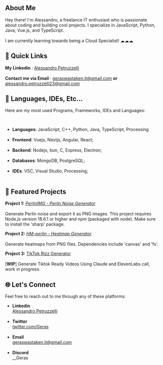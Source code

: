 
## About Me
Hey there! I'm Alessandro, a freelance IT enthusiast who is passionate about coding and building cool projects. I specialize in JavaScript, Python, Java, Vue.js, and TypeScript.<br><br>
I am currently learning towards being a Cloud Specialist! ☁☁☁

## 🚀 Quick Links
**My Linkedin** : [Alessandro Petruzzelli](https://www.linkedin.com/in/alessandro-petruzzelli-699b13311/) <br><br>
**Contact me via Email** : geraswastaken.it@gmail.com 
**or** alessandro.petruzzelli23@gmail.com

## 🔧 Languages, IDEs, Etc...

Here are my most used Programs, Frameworks, IDEs and Languages:

<br>

- **Languages**: JavaScript, C++, Python, Java, TypeScript, Processing<br><br>
- **Frontend**: Vuejs, Nextjs, Angular, React;<br><br>
- **Backend**: Nodejs, bun, C, Express, Electron;<br><br>
- **Databases**: MongoDB, PostgreSQL;<br><br>
- **IDEs**: VSC, Visual Studio, Processing;<br><br>

## 🌟 Featured Projects

**Project 1:** [_PerlinIMG - Perlin Noise Generator_](https://github.com/Gerassu/perlin-img)<br><br>
Generate Perlin noise and export it as PNG images. This project requires Node.js version 18.6.1 or higher and npm (packaged with node). Make sure to install the 'sharp' package.

**Project 2:** [_HM-perlin - Heatmap Generator_](https://github.com/Gerassu/HM-perlin)<br><br>
Generate heatmaps from PNG files. Dependencies include 'canvas' and 'fs'.

**Project 3:** [TikTok Rizz Generator](https://github.com/Gerassu/tiktok-rizz-generator)<br><br>
[**WIP**] Generate Tiktok Ready Videos Using Claude and ElevenLabs call, work in progress.

## 🌐 Let's Connect
Feel free to reach out to me through any of these platforms:

- **Linkedin**<br> [Alessandro Petruzzelli](https://www.linkedin.com/in/alessandro-petruzzelli-699b13311/) <br><br>
- **Twitter**<br>
  [twitter.com/Geras](https://twitter.com/Gerasgheey)
 <br><br>
- **Email**<br> geraswastaken.it@gmail.com<br><br>
- **Discord**<br> __Geras <br><br>






<!--
**Gerassu/Gerassu** is a ✨ _special_ ✨ repository because its `README.md` (this file) appears on your GitHub profile.

Here are some ideas to get you started:

- 🔭 I’m currently working on ...
- 🌱 I’m currently learning ...
- 👯 I’m looking to collaborate on ...
- 🤔 I’m looking for help with ...
- 💬 Ask me about ...
- 📫 How to reach me: ...
- 😄 Pronouns: ...
- ⚡ Fun fact: ...
-->
